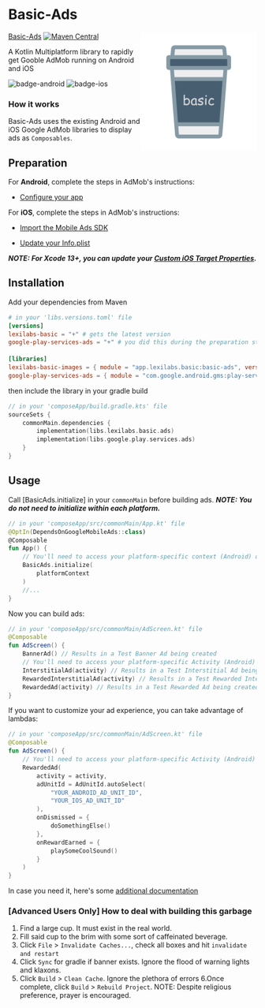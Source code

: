 # Basic-Ads
<img src="../docs/images/basic.png" alt="basic" height="240" align="right"/> 

[Basic-Ads](https://basic.lexilabs.app/basic-ads) [![Maven Central](https://img.shields.io/maven-central/v/app.lexilabs.basic/basic-ads?color=blue)](https://central.sonatype.com/artifact/app.lexilabs.basic/basic-ads)

A Kotlin Multiplatform library to rapidly get Gooble AdMob running on Android and iOS

![badge-android](http://img.shields.io/badge/android-full_support-65c663.svg?style=flat)
![badge-ios](http://img.shields.io/badge/ios-full_support-65c663.svg?style=flat)

### How it works
Basic-Ads uses the existing Android and iOS Google AdMob libraries to display ads as `Composables`.

## Preparation
For **Android**, complete the steps in AdMob's instructions:

* [Configure your app](https://developers.google.com/admob/android/quick-start#import_the_mobile_ads_sdk)

For **iOS**, complete the steps in AdMob's instructions:

* [Import the Mobile Ads SDK](https://developers.google.com/admob/ios/quick-start#import_the_mobile_ads_sdk)

* [Update your Info.plist](https://developers.google.com/admob/ios/quick-start#update_your_infoplist)

***NOTE: For Xcode 13+, you can update your [Custom iOS Target Properties](https://useyourloaf.com/blog/xcode-13-missing-info.plist/).***

## Installation
Add your dependencies from Maven
```toml
# in your 'libs.versions.toml' file
[versions]
lexilabs-basic = "+" # gets the latest version
google-play-services-ads = "+" # you did this during the preparation step

[libraries]
lexilabs-basic-images = { module = "app.lexilabs.basic:basic-ads", version.ref = "lexilabs-basic"}
google-play-services-ads = { module = "com.google.android.gms:play-services-ads", version.ref = "google-play-services-ads"}
```

then include the library in your gradle build
```kotlin
// in your 'composeApp/build.gradle.kts' file
sourceSets {
    commonMain.dependencies {
        implementation(libs.lexilabs.basic.ads)
        implementation(libs.google.play.services.ads)
    }
}
```

## Usage
Call [BasicAds.initialize] in your `commonMain` before building ads.
***NOTE: You do not need to initialize within each platform.***

```kotlin
// in your 'composeApp/src/commonMain/App.kt' file
@OptIn(DependsOnGoogleMobileAds::class)
@Composable
fun App() {
    // You'll need to access your platform-specific context (Android) or null (iOS) to pass as an `Any?` argument
    BasicAds.initialize(
        platformContext 
    )
    //...
}
```

Now you can build ads:

```kotlin
// in your 'composeApp/src/commonMain/AdScreen.kt' file
@Composable
fun AdScreen() {
    BannerAd() // Results in a Test Banner Ad being created
    // You'll need to access your platform-specific Activity (Android) or null (iOS) to pass as an `Any?` argument
    InterstitialAd(activity) // Results in a Test Interstitial Ad being created
    RewardedInterstitialAd(activity) // Results in a Test Rewarded Interstitial Ad (Beta) being created
    RewardedAd(activity) // Results in a Test Rewarded Ad being created
}
```

If you want to customize your ad experience, you can take advantage of lambdas:
```kotlin
// in your 'composeApp/src/commonMain/AdScreen.kt' file
@Composable
fun AdScreen() {
    // You'll need to access your platform-specific Activity (Android) or null (iOS) to pass as an `Any?` argument
    RewardedAd(
        activity = activity,
        adUnitId = AdUnitId.autoSelect(
            "YOUR_ANDROID_AD_UNIT_ID",
            "YOUR_IOS_AD_UNIT_ID"
        ),
        onDismissed = {
            doSomethingElse()
        },
        onRewardEarned = {
            playSomeCoolSound()
        }
    )
}
```

In case you need it, here's some [additional documentation](https://basic.lexilabs.app/basic-ads)

### \[Advanced Users Only\] How to deal with building this garbage
1. Find a large cup. It must exist in the real world.
2. Fill said cup to the brim with some sort of caffeinated beverage.
3. Click `File` > `Invalidate Caches...`, check all boxes and hit `invalidate and restart`
4. Click `Sync` for gradle if banner exists. Ignore the flood of warning lights and klaxons.
5. Click `Build` > `Clean Cache`.  Ignore the plethora of errors
6.Once complete, click `Build` > `Rebuild Project`. NOTE: Despite religious preference, prayer is encouraged.